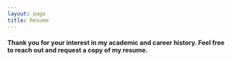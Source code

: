 ```yaml
---
layout: page
title: Resume
---
```


#### Thank you for your interest in my academic and career history. Feel free to reach out and request a copy of my resume. 

